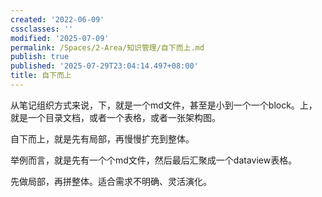 ```yaml
---
created: '2022-06-09'
cssclasses: ''
modified: '2025-07-09'
permalink: /Spaces/2-Area/知识管理/自下而上.md
publish: true
published: '2025-07-29T23:04:14.497+08:00'
title: 自下而上
---
```

从笔记组织方式来说，下，就是一个md文件，甚至是小到一个一个block。上，就是一个目录文档，或者一个表格，或者一张架构图。

自下而上，就是先有局部，再慢慢扩充到整体。

举例而言，就是先有一个个md文件，然后最后汇聚成一个dataview表格。

先做局部，再拼整体。适合需求不明确、灵活演化。
